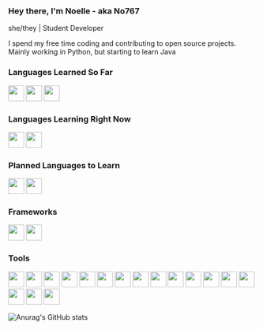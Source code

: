 ### Hey there, I'm Noelle - aka No767

she/they | Student Developer

I spend my free time coding and contributing to open source projects. Mainly working in Python, but starting to learn Java

### Languages Learned So Far

<img align="left"><img height="32" width="32" src="https://cdn.jsdelivr.net/npm/simple-icons@v5/icons/python.svg" />
<img align="left"><img height="32" width="32" src="https://cdn.jsdelivr.net/npm/simple-icons@5.10.0/icons/html5.svg" />
<img align="left"><img height="32" width="32" src="https://cdn.jsdelivr.net/npm/simple-icons@5.10.0/icons/css3.svg">

### Languages Learning Right Now

<img align="left"><img height="32" width="32" src="https://cdn.jsdelivr.net/npm/simple-icons@5.10.0/icons/java.svg">
<img align="left"><img height="32" width="32" src="https://cdn.jsdelivr.net/npm/simple-icons@5.10.0/icons/kotlin.svg">

### Planned Languages to Learn

<img align="left"><img height="32" width="32px" src="https://cdn.jsdelivr.net/npm/simple-icons@5.10.0/icons/javascript.svg">
<img align="left"><img height="32" width="32" src="https://cdn.jsdelivr.net/npm/simple-icons@5.10.0/icons/cplusplus.svg">

### Frameworks


<img align="left" width="26px"><img height="32" width="32" src="https://cdn.jsdelivr.net/npm/simple-icons@5.10.0/icons/django.svg">
<img align="left" width="26px"><img height="32" width="32" src="https://cdn.jsdelivr.net/npm/simple-icons@5.10.0/icons/bootstrap.svg">

### Tools

<img align="left"><img height="32" width="32px" src="https://cdn.jsdelivr.net/npm/simple-icons@5.10.0/icons/visualstudiocode.svg">
<img align="left" width="26px"><img height="32" width="32" src="https://cdn.jsdelivr.net/npm/simple-icons@5.10.0/icons/pycharm.svg">
<img align="left" width="26px"><img height="32" width="32" src="https://cdn.jsdelivr.net/npm/simple-icons@5.10.0/icons/intellijidea.svg">
<img align="left" width="26px"><img height="32" width="32" src="https://cdn.jsdelivr.net/npm/simple-icons@5.10.0/icons/tensorflow.svg">
<img align="left"><img height="32" width="32" src="https://cdn.jsdelivr.net/npm/simple-icons@5.10.0/icons/gradle.svg">
<img align="left"><img height="32" width="32" src="https://cdn.jsdelivr.net/npm/simple-icons@5.10.0/icons/apachemaven.svg">
<img align="left"><img height="32" width="32" src="https://cdn.jsdelivr.net/npm/simple-icons@5.10.0/icons/docker.svg">
<img align="left"><img height="32" width="32" src="https://cdn.jsdelivr.net/npm/simple-icons@5.10.0/icons/sqlite.svg">
<img align="left"><img height="32" width="32" src="https://cdn.jsdelivr.net/npm/simple-icons@5.10.0/icons/mysql.svg">
<img align="left"><img height="32" width="32" src="https://cdn.jsdelivr.net/npm/simple-icons@5.10.0/icons/git.svg">
<img align="left"><img height="32" width="32" src="https://cdn.jsdelivr.net/npm/simple-icons@5.10.0/icons/github.svg">
<img align="left"><img height="32" width="32" src="https://cdn.jsdelivr.net/npm/simple-icons@5.10.0/icons/nginx.svg">
<img align="left"><img height="32" width="32" src="https://cdn.jsdelivr.net/npm/simple-icons@5.10.0/icons/jenkins.svg">
<img align="left"><img height="32" width="32" src="https://cdn.jsdelivr.net/npm/simple-icons@5.10.0/icons/travisci.svg">
<img align="left"><img height="32" width="32" src="https://cdn.jsdelivr.net/npm/simple-icons@5.10.0/icons/snyk.svg">
<img align="left"><img height="32" width="32" src="https://cdn.jsdelivr.net/npm/simple-icons@5.10.0/icons/npm.svg">
<img align="left"><img height="32" width="32" src="https://cdn.jsdelivr.net/npm/simple-icons@5.10.0/icons/yarn.svg">

![Anurag's GitHub stats](https://github-readme-stats.vercel.app/api?username=No767&count_private=true&show_icons=true&theme=synthwave)


